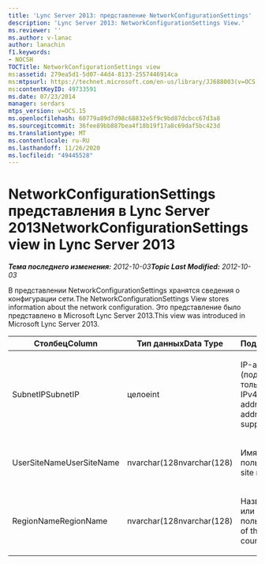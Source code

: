 ```yaml
---
title: 'Lync Server 2013: представление NetworkConfigurationSettings'
description: 'Lync Server 2013: NetworkConfigurationSettings View.'
ms.reviewer: ''
ms.author: v-lanac
author: lanachin
f1.keywords:
- NOCSH
TOCTitle: NetworkConfigurationSettings view
ms:assetid: 279ea5d1-5d07-44d4-8133-2557446914ca
ms:mtpsurl: https://technet.microsoft.com/en-us/library/JJ688003(v=OCS.15)
ms:contentKeyID: 49733591
ms.date: 07/23/2014
manager: serdars
mtps_version: v=OCS.15
ms.openlocfilehash: 60779a89d7d98c68832e5f9c9bd87dcbcc67d3a8
ms.sourcegitcommit: 36fee89bb887bea4f18b19f17a8c69daf5bc423d
ms.translationtype: MT
ms.contentlocale: ru-RU
ms.lasthandoff: 11/26/2020
ms.locfileid: "49445528"
---
```

# <a name="networkconfigurationsettings-view-in-lync-server-2013"></a><span data-ttu-id="8519e-103">NetworkConfigurationSettings представления в Lync Server 2013</span><span class="sxs-lookup"><span data-stu-id="8519e-103">NetworkConfigurationSettings view in Lync Server 2013</span></span>

<div data-xmlns="http://www.w3.org/1999/xhtml">

<div class="topic" data-xmlns="http://www.w3.org/1999/xhtml" data-msxsl="urn:schemas-microsoft-com:xslt" data-cs="https://msdn.microsoft.com/">

<div data-asp="https://msdn2.microsoft.com/asp">



</div>

<div id="mainSection">

<div id="mainBody"><span data-ttu-id="8519e-104">

<span> </span></span><span class="sxs-lookup"><span data-stu-id="8519e-104">

<span> </span></span></span>

<span data-ttu-id="8519e-105">_**Тема последнего изменения:** 2012-10-03_</span><span class="sxs-lookup"><span data-stu-id="8519e-105">_**Topic Last Modified:** 2012-10-03_</span></span>

<span data-ttu-id="8519e-106">В представлении NetworkConfigurationSettings хранятся сведения о конфигурации сети.</span><span class="sxs-lookup"><span data-stu-id="8519e-106">The NetworkConfigurationSettings View stores information about the network configuration.</span></span> <span data-ttu-id="8519e-107">Это представление было представлено в Microsoft Lync Server 2013.</span><span class="sxs-lookup"><span data-stu-id="8519e-107">This view was introduced in Microsoft Lync Server 2013.</span></span>


<table>
<colgroup>
<col style="width: 33%" />
<col style="width: 33%" />
<col style="width: 33%" />
</colgroup>
<thead>
<tr class="header">
<th><span data-ttu-id="8519e-108">Столбец</span><span class="sxs-lookup"><span data-stu-id="8519e-108">Column</span></span></th>
<th><span data-ttu-id="8519e-109">Тип данных</span><span class="sxs-lookup"><span data-stu-id="8519e-109">Data Type</span></span></th>
<th><span data-ttu-id="8519e-110">Подробности</span><span class="sxs-lookup"><span data-stu-id="8519e-110">Details</span></span></th>
</tr>
</thead>
<tbody>
<tr class="odd">
<td><p><span data-ttu-id="8519e-111">SubnetIP</span><span class="sxs-lookup"><span data-stu-id="8519e-111">SubnetIP</span></span></p></td>
<td><p><span data-ttu-id="8519e-112">целое</span><span class="sxs-lookup"><span data-stu-id="8519e-112">int</span></span></p></td>
<td><p><span data-ttu-id="8519e-113">IP-адрес подсети (поддерживаются только адреса IPv4).</span><span class="sxs-lookup"><span data-stu-id="8519e-113">Subnet IP address (only IPv4 addresses are supported).</span></span></p></td>
</tr>
<tr class="even">
<td><p><span data-ttu-id="8519e-114">UserSiteName</span><span class="sxs-lookup"><span data-stu-id="8519e-114">UserSiteName</span></span></p></td>
<td><p><span data-ttu-id="8519e-115">nvarchar(128</span><span class="sxs-lookup"><span data-stu-id="8519e-115">nvarchar(128)</span></span></p></td>
<td><p><span data-ttu-id="8519e-116">Имя сайта пользователя.</span><span class="sxs-lookup"><span data-stu-id="8519e-116">User’s site name.</span></span></p></td>
</tr>
<tr class="odd">
<td><p><span data-ttu-id="8519e-117">RegionName</span><span class="sxs-lookup"><span data-stu-id="8519e-117">RegionName</span></span></p></td>
<td><p><span data-ttu-id="8519e-118">nvarchar(128</span><span class="sxs-lookup"><span data-stu-id="8519e-118">nvarchar(128)</span></span></p></td>
<td><p><span data-ttu-id="8519e-119">Название страны или региона пользователя.</span><span class="sxs-lookup"><span data-stu-id="8519e-119">Name of the user’s country/region.</span></span></p></td>
</tr>
</tbody>
</table><span data-ttu-id="8519e-120">


</div>

<span> </span>

</div>

</div>

</span><span class="sxs-lookup"><span data-stu-id="8519e-120">


</div>

<span> </span>

</div>

</div>

</span></span></div>


